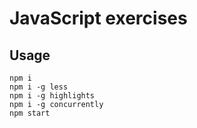 # JavaScript exercises
## Usage
```
npm i
npm i -g less
npm i -g highlights
npm i -g concurrently
npm start
```
